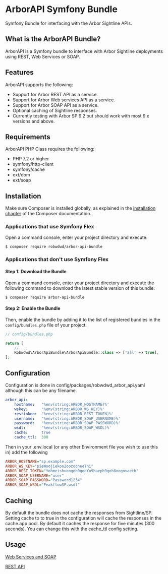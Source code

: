 # ArborAPI Symfony Bundle

Symfony Bundle for interfacing with the Arbor Sightline APIs.

## What is the ArborAPI Bundle?

ArborAPI is a Symfony bundle to interface with Arbor Sightline deployments using REST, Web Services or SOAP.

## Features

ArborAPI supports the following:

-   Support for Arbor REST API as a service.
-   Support for Arbor Web services API as a service.
-   Support for Arbor SOAP API as a service.
-   Optional caching of Sightline responses.
-   Currently testing with Arbor SP 9.2 but should work with most 9.x versions and above.

## Requirements

ArborAPI PHP Class requires the following:

-   PHP 7.2 or higher
-   symfony/http-client
-   symfony/cache
-   ext/dom
-   ext/soap

## Installation

Make sure Composer is installed globally, as explained in the
[installation chapter](https://getcomposer.org/doc/00-intro.md)
of the Composer documentation.

### Applications that use Symfony Flex

Open a command console, enter your project directory and execute:

```console
$ composer require robwdwd/arbor-api-bundle
```

### Applications that don't use Symfony Flex

#### Step 1: Download the Bundle

Open a command console, enter your project directory and execute the
following command to download the latest stable version of this bundle:

```console
$ composer require arbor-api-bundle
```

#### Step 2: Enable the Bundle

Then, enable the bundle by adding it to the list of registered bundles
in the `config/bundles.php` file of your project:

```php
// config/bundles.php

return [
    // ...
    Robwdwd\ArborApiBundle\ArborApiBundle::class => ['all' => true],
];
```

## Configuration

Configuration is done in config/packages/robwdwd_arbor_api.yaml although this can be any filename.

```yaml
arbor_api:
    hostname:   '%env(string:ARBOR_HOSTNAME)%'
    wskey:      '%env(string:ARBOR_WS_KEY)%'
    resttoken:  '%env(string:ARBOR_REST_TOKEN)%'
    username:   '%env(string:ARBOR_SOAP_USERNAME)%'
    password:   '%env(string:ARBOR_SOAP_PASSWORD)%'
    wsdl:       '%env(string:ARBOR_SOAP_WSDL)%'
    cache:      true
    cache_ttl:  300
```

Then in your .env.local (or any other Environment file you wish to use this in) add the following

```ini
ARBOR_HOSTNAME="sp.example.com"
ARBOR_WS_KEY="pieWoojiekoo2oozooneeThi"
ARBOR_REST_TOKEN="Yohmeishuongoh0goeYu9haeph9goh8oogovaeth"
ARBOR_SOAP_USERNAME="user"
ARBOR_SOAP_PASSWORD="Password1234"
ARBOR_SOAP_WSDL="PeakflowSP.wsdl"
```

## Caching

By default the bundle does not cache the responses from Sightline/SP. Setting cache to to true in the
configuration will cache the responses in the cache.app pool. By default it caches the response for
five minutes (300 seconds). You can change this with the cache_ttl config setting.

## Usage

[Web Services and SOAP](doc/webservices_soap.md)

[REST API](doc/rest.md)
